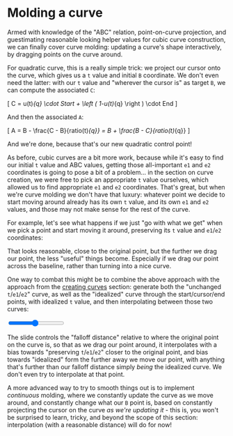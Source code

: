 # Molding a curve

Armed with knowledge of the "ABC" relation, point-on-curve projection, and guestimating reasonable looking helper values for cubic curve construction, we can finally cover curve molding: updating a curve's shape interactively, by dragging points on the curve around.

For quadratic curve, this is a really simple trick: we project our cursor onto the curve, which gives us a `t` value and initial `B` coordinate. We don't even need the latter: with our `t` value and "wherever the cursor is" as target `B`, we can compute the associated `C`:

\[
  C = u(t)_{q} \cdot Start + \left ( 1-u(t)_{q} \right ) \cdot End
\]

And then the associated `A`:

\[
  A = B - \frac{C - B}{ratio(t)_{q}} = B + \frac{B - C}{ratio(t)_{q}}
\]

And we're done, because that's our new quadratic control point!

<graphics-element title="Molding a quadratic Bézier curve" width="825" src="./molding.js" data-type="quadratic"></graphics-element>

As before, cubic curves are a bit more work, because while it's easy to find our initial `t` value and ABC values, getting those all-important `e1` and `e2` coordinates is going to pose a bit of a problem... in the section on curve creation, we were free to pick an appropriate `t` value ourselves, which allowed us to find appropriate `e1` and `e2` coordinates. That's great, but when we're curve molding we don't have that luxury: whatever point we decide to start moving around already has its own `t` value, and its own `e1` and `e2` values, and those may not make sense for the rest of the curve.

For example, let's see what happens if we just "go with what we get" when we pick a point and start moving it around, preserving its `t` value and `e1`/`e2` coordinates:

<graphics-element title="Molding a cubic Bézier curve" width="825" src="./molding.js" data-type="cubic"></graphics-element>

That looks reasonable, close to the original point, but the further we drag our point, the less "useful" things become. Especially if we drag our point across the baseline, rather than turning into a nice curve.

One way to combat this might be to combine the above approach with the approach from the [creating curves](#pointcurves) section: generate both the "unchanged `t`/`e1`/`e2`" curve, as well as the "idealized" curve through the start/cursor/end points, with idealized `t` value, and then interpolating between those two curves:

<graphics-element title="Molding a cubic Bézier curve" width="825" src="./molding.js" data-type="cubic" data-interpolated="true">
  <input type="range" min="10" max="200" step="1" value="100" class="slide-control">
</graphics-element>

The slide controls the "falloff distance" relative to where the original point on the curve is, so that as we drag our point around, it interpolates with a bias towards "preserving `t`/`e1`/`e2`" closer to the original point, and bias towards "idealized" form the further away we move our point, with anything that's further than our falloff distance simply _being_ the idealized curve. We don't even try to interpolate at that point.

A more advanced way to try to smooth things out is to implement _continuous_ molding, where we constantly update the curve as we move around, and constantly change what our `B` point is, based on constantly projecting the cursor on the curve _as we're updating it_ - this is, you won't be surprised to learn, tricky, and beyond the scope of this section: interpolation (with a reasonable distance) will do for now!
